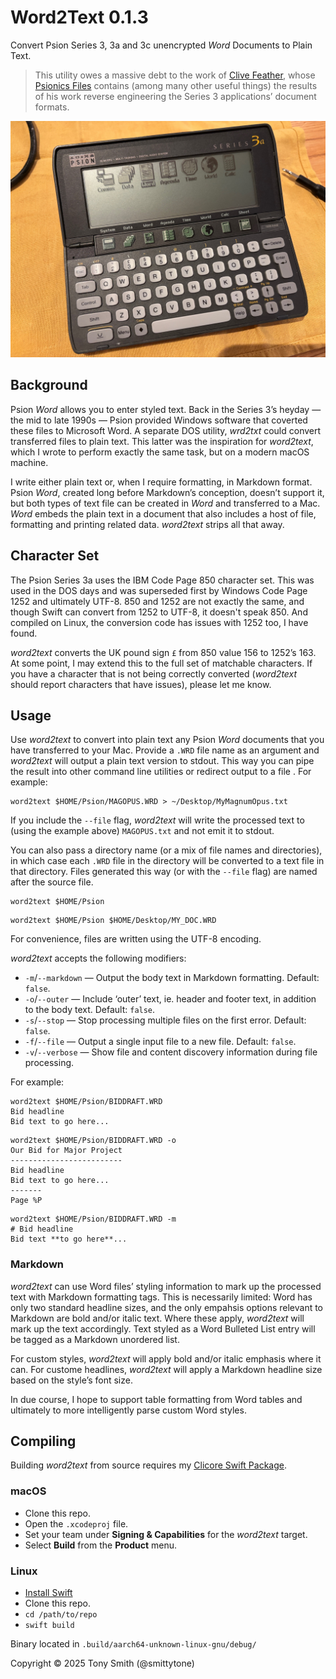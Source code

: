 # Word2Text 0.1.3

Convert Psion Series 3, 3a and 3c unencrypted *Word* Documents to Plain Text.

> This utility owes a massive debt to the work of [Clive Feather](https://www.davros.org), whose [Psionics Files](https://www.davros.org/psion/psionics/) contains (among many other useful things) the results of his work reverse engineering the Series 3 applications’ document formats.

![Palmtop from the 1990s: The Psion Series 3a](./images/psion-series-3a.jpg)

## Background

Psion *Word* allows you to enter styled text. Back in the Series 3’s heyday — the mid to late 1990s — Psion provided Windows software that coverted these files to Microsoft Word. A separate DOS utility, *wrd2txt* could convert transferred files to plain text. This latter was the inspiration for *word2text*, which I wrote to perform exactly the same task, but on a modern macOS machine.

I write either plain text or, when I require formatting, in Markdown format. Psion *Word*, created long before Markdown’s conception, doesn’t support it, but both types of text file can be created in *Word* and transferred to a Mac. *Word* embeds the plain text in a document that also includes a host of file, formatting and printing related data. *word2text* strips all that away.

## Character Set

The Psion Series 3a uses the IBM Code Page 850 character set. This was used in the DOS days and was superseded first by Windows Code Page 1252 and ultimately UTF-8. 850 and 1252 are not exactly the same, and though Swift can convert from 1252 to UTF-8, it doesn't speak 850. And compiled on Linux, the conversion code has issues with 1252 too, I have found. 

*word2text* converts the UK pound sign `£` from 850 value 156 to 1252’s 163. At some point, I may extend this to the full set of matchable characters. If you have a character that is not being correctly converted (*word2text* should report characters that have issues), please let me know.

## Usage

Use *word2text* to convert into plain text any Psion *Word* documents that you have transferred to your Mac. Provide a `.WRD` file name as an argument and *word2text* will output a plain text version to stdout. This way you can pipe the result into other command line utilities or redirect output to a file . For example:

```shell
word2text $HOME/Psion/MAGOPUS.WRD > ~/Desktop/MyMagnumOpus.txt
```

If you include the `--file` flag, *word2text* will write the processed text to (using the example above) `MAGOPUS.txt` and not emit it to stdout.

You can also pass a directory name (or a mix of file names and directories), in which case each `.WRD` file in the directory will be converted to a text file in that directory. Files generated this way (or with the `--file` flag) are named after the source file.

```shell
word2text $HOME/Psion
```

```shell
word2text $HOME/Psion $HOME/Desktop/MY_DOC.WRD
```

For convenience, files are written using the UTF-8 encoding.

*word2text* accepts the following modifiers:

* `-m`/`--markdown` — Output the body text in Markdown formatting. Default: `false`.
* `-o`/`--outer` — Include ‘outer’ text, ie. header and footer text, in addition to the body text. Default: `false`.
* `-s`/`--stop` — Stop processing multiple files on the first error. Default: `false`.
* `-f`/`--file` — Output a single input file to a new file. Default: `false`.
* `-v`/`--verbose` — Show file and content discovery information during file processing.

For example:

```shell
word2text $HOME/Psion/BIDDRAFT.WRD
Bid headline
Bid text to go here...
```

```shell
word2text $HOME/Psion/BIDDRAFT.WRD -o
Our Bid for Major Project
-------------------------
Bid headline
Bid text to go here...
-------
Page %P
```

```shell
word2text $HOME/Psion/BIDDRAFT.WRD -m
# Bid headline
Bid text **to go here**...
```

### Markdown

*word2text* can use Word files’ styling information to mark up the processed text with Markdown formatting tags. This is necessarily limited: Word has only two standard headline sizes, and the only empahsis options relevant to Markdown are bold and/or italic text. Where these apply, *word2text* will mark up the text accordingly. Text styled as a Word Bulleted List entry will be tagged as a Markdown unordered list.

For custom styles, *word2text* will apply bold and/or italic emphasis where it can. For custome headlines, *word2text* will apply a Markdown headline size based on the style’s font size.

In due course, I hope to support table formatting from Word tables and ultimately to more intelligently parse custom Word styles.

## Compiling

Building *word2text* from source requires my [Clicore Swift Package](https://github.com/smittytone/clicore).

### macOS

* Clone this repo.
* Open the `.xcodeproj` file.
* Set your team under **Signing & Capabilities** for the *word2text* target.
* Select **Build** from the **Product** menu.

### Linux

* [Install Swift](https://www.swift.org/install/linux/)
* Clone this repo.
* `cd /path/to/repo`
* `swift build`

Binary located in `.build/aarch64-unknown-linux-gnu/debug/`

Copyright © 2025 Tony Smith (@smittytone)
